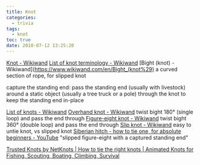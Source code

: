 ```yaml
---
title: Knot
categories:
  - trivia
tags:
  - knot
toc: true
date: 2018-07-12 13:25:20
---
```


[Knot - Wikiwand](https://www.wikiwand.com/en/Knot)
[List of knot terminology - Wikiwand](http://www.wikiwand.com/en/List_of_knot_terminology)
[Bight (knot) - Wikiwand](https://www.wikiwand.com/en/Bight_(knot%29) a curved section of rope, for slipped knot

capture the standing end:
pass the standing end (usually with livestock) around a static object (usually a tree truck or a pole) through the knot to keep the standing end in-place

[List of knots - Wikiwand](https://www.wikiwand.com/en/List_of_knots)
[Overhand knot - Wikiwand](https://www.wikiwand.com/en/Overhand_knot) twist bight 180° (single loop) and pass the end through
[Figure-eight knot - Wikiwand](https://www.wikiwand.com/en/Figure-eight_knot) twist bight 360° (double loop) and pass the end through
[Slip knot - Wikiwand](https://www.wikiwand.com/en/Slip_knot) easy to untie knot, vs slipped knot
[Siberian hitch - how to tie one, for absolute beginners - YouTube](https://www.youtube.com/watch?v=X0G1I1EUkhg) "slipped figure-eight with a captured standing end"

[Trusted Knots by NetKnots | How to tie the right knots | Animated Knots for Fishing, Scouting, Boating, Climbing, Survival](https://www.netknots.com/)

